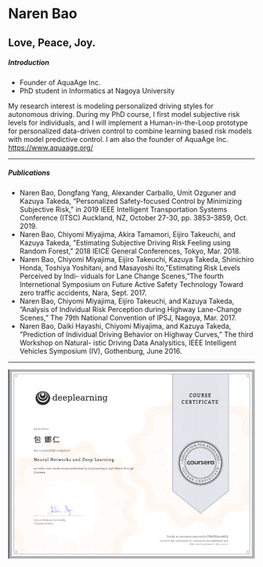 # Naren Bao

Love, Peace, Joy.
-----------------------------------------------------------------------------------
##### Introduction

- Founder of AquaAge Inc. 
- PhD student in Informatics at Nagoya University

My research interest is modeling personalized driving styles for autonomous driving. During my PhD course, I first model subjective risk levels for individuals, and I will implement a Human-in-the-Loop prototype for personalized data-driven control to combine learning based risk models with model predictive control. 
I am also the founder of AquaAge Inc. https://www.aquaage.org/

-----------------------------------------------------------------------------------
##### Publications

- Naren Bao, Dongfang Yang, Alexander Carballo, Umit Ozguner and Kazuya Takeda, “Personalized Safety-focused Control by Minimizing Subjective Risk,” in 2019 IEEE Intelligent Transportation Systems Conference (ITSC) Auckland, NZ, October 27-30, pp. 3853–3859, Oct. 2019.
- Naren Bao, Chiyomi Miyajima, Akira Tamamori, Eijiro Takeuchi, and Kazuya Takeda, ”Estimating Subjective Driving Risk Feeling using Random Forest,” 2018 IEICE General Conferences, Tokyo, Mar. 2018. 
- Naren Bao, Chiyomi Miyajima, Eijiro Takeuchi, Kazuya Takeda, Shinichiro Honda, Toshiya Yoshitani, and Masayoshi Ito,”Estimating Risk Levels Perceived by Indi- viduals for Lane Change Scenes,”The fourth Internetional Symposium on Future Active Safety Technology Toward zero traffic accidents, Nara, Sept. 2017. 
- Naren Bao, Chiyomi Miyajima, Eijiro Takeuchi, and Kazuya Takeda, ”Analysis of Individual Risk Perception during Highway Lane-Change Scenes,” The 79th National Convention of IPSJ, Nagoya, Mar. 2017. 
- Naren Bao, Daiki Hayashi, Chiyomi Miyajima, and Kazuya Takeda, ”Prediction of Individual Driving Behavior on Highway Curves,” The third Workshop on Natural- istic Driving Data Analysitics, IEEE Intelligent Vehicles Symposium (IV), Gothenburg, June 2016. 

-----------------------------------------------------------------------------------

![Deep learning](./fig/deep_learning_course1.png)
